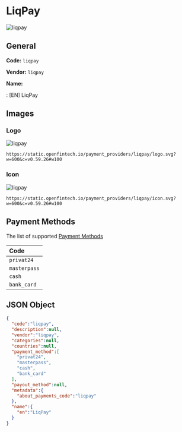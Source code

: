 
# LiqPay 
![liqpay](https://static.openfintech.io/payment_providers/liqpay/logo.svg?w=600&c=v0.59.26#w100)  

## General 
 
**Code:** `liqpay` 
 
**Vendor:** `liqpay` 
 
**Name:**  
 
:	[EN] LiqPay  

## Images 

### Logo 
 
![liqpay](https://static.openfintech.io/payment_providers/liqpay/logo.svg?w=600&c=v0.59.26#w100)  

```
https://static.openfintech.io/payment_providers/liqpay/logo.svg?w=600&c=v0.59.26#w100
```  

### Icon 
 
![liqpay](https://static.openfintech.io/payment_providers/liqpay/icon.svg?w=600&c=v0.59.26#w100)  

```
https://static.openfintech.io/payment_providers/liqpay/icon.svg?w=600&c=v0.59.26#w100
```  

## Payment Methods 
 
The list of supported  [Payment Methods](#) 

|Code| 
|:---| 
|`privat24`| 
|`masterpass`| 
|`cash`| 
|`bank_card`| 
 

## JSON Object 

```json
{
  "code":"liqpay",
  "description":null,
  "vendor":"liqpay",
  "categories":null,
  "countries":null,
  "payment_method":[
    "privat24",
    "masterpass",
    "cash",
    "bank_card"
  ],
  "payout_method":null,
  "metadata":{
    "about_payments_code":"liqpay"
  },
  "name":{
    "en":"LiqPay"
  }
}
```  
